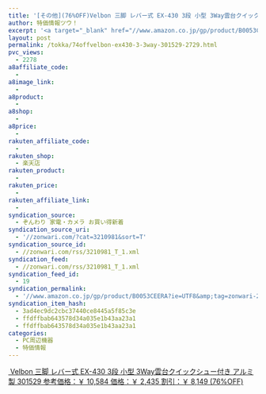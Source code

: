 ```yaml
---
title: '[その他](76%OFF)Velbon 三脚 レバー式 EX-430 3段 小型 3Way雲台クイックシュー付き アルミ製 301529 ￥2,435'
author: 特価情報ツウ！
excerpt: '<a target="_blank" href="//www.amazon.co.jp/gp/product/B0053CEERA?ie=UTF8&amp;tag=zonwari-22&amp;linkCode=as2&amp;camp=247&amp;creative=7399&amp;creativeASIN=B0053CEERA"><img src="//ecx.images-amazon.com/images/I/41%2BtiB3XI2L._SL100_.jpg"><br>Velbon &#19977;&#33050; &#12524;&#12496;&#12540;&#24335; EX-430 3&#27573; &#23567;&#22411; 3Way&#38642;&#21488;&#12463;&#12452;&#12483;&#12463;&#12471;&#12517;&#12540;&#20184;&#12365; &#12450;&#12523;&#12511;&#35069; 301529<br>&#21442;&#32771;&#20385;&#26684;&#65306;&#65509; 10,584<br>&#20385;&#26684;&#65306;&#65509; 2,435<br>&#21106;&#24341;&#65306;&#65509; 8,149 (76%OFF)</a>'
layout: post
permalink: /tokka/74offvelbon-ex430-3-3way-301529-2729.html
pvc_views:
  - 2278
a8affiliate_code:
  -
a8image_link:
  -
a8product:
  -
a8shop:
  -
a8price:
  -
rakuten_affiliate_code:
  -
rakuten_shop:
  - 楽天店
rakuten_product:
  -
rakuten_price:
  -
rakuten_affiliate_link:
  -
syndication_source:
  - ぞんわり 家電・カメラ お買い得新着
syndication_source_uri:
  - '//zonwari.com/?cat=3210981&sort=T'
syndication_source_id:
  - //zonwari.com/rss/3210981_T_1.xml
syndication_feed:
  - //zonwari.com/rss/3210981_T_1.xml
syndication_feed_id:
  - 19
syndication_permalink:
  - '//www.amazon.co.jp/gp/product/B0053CEERA?ie=UTF8&amp;tag=zonwari-22&amp;linkCode=as2&amp;camp=247&amp;creative=7399&amp;creativeASIN=B0053CEERA'
syndication_item_hash:
  - 3ad4ec9dc2cbc37440ce8445a5f85c3e
  - ffdffbab643578d34a035e1b43aa23a1
  - ffdffbab643578d34a035e1b43aa23a1
categories:
  - PC周辺機器
  - 特価情報
---
```

[<img src='//i2.wp.com/ecx.images-amazon.com/images/I/41%2BtiB3XI2L._SL150_.jpg?w=546' title="" alt="" data-recalc-dims="1" />
Velbon 三脚 レバー式 EX-430 3段 小型 3Way雲台クイックシュー付き アルミ製 301529
参考価格：￥ 10,584
価格：￥ 2,435
割引：￥ 8,149 (76%OFF)][1]

 [1]: //www.amazon.co.jp/gp/product/B0053CEERA?ie=UTF8&#038;tag=tokkajohotsu-22&#038;linkCode=as2&#038;camp=247&#038;creative=7399&#038;creativeASIN=B0053CEERA